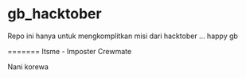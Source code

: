 # gb_hacktober
Repo ini hanya untuk mengkomplitkan misi dari hacktober ... happy gb

=======
Itsme - Imposter
Crewmate

Nani korewa